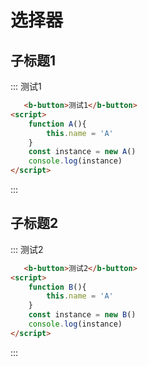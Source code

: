 # 选择器

## 子标题1
::: 测试1
```html
   <b-button>测试1</b-button>
<script>
    function A(){
        this.name = 'A'
    }
    const instance = new A()
    console.log(instance)
</script>

```
:::


## 子标题2
::: 测试2
```html
   <b-button>测试2</b-button>
<script>
    function B(){
        this.name = 'A'
    }
    const instance = new B()
    console.log(instance)
</script>

```
:::
